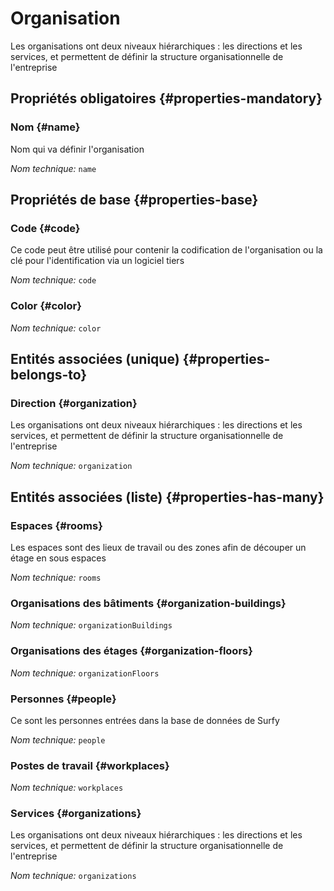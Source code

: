 # Organisation
<!--- THIS FILE IS GENERATED PLEASE DO NOT EDIT IT DIRECTLY --->

Les organisations ont deux niveaux hiérarchiques : les directions et les services, et permettent de définir la structure organisationnelle de l'entreprise

<OH code="organization"/>

## Propriétés obligatoires {#properties-mandatory}
    
### Nom {#name}

Nom qui va définir l'organisation

*Nom technique:* ```name```
<PH code="organization:name"/>

    


## Propriétés de base {#properties-base}
    
### Code {#code}

Ce code peut être utilisé pour contenir la codification de l'organisation ou la clé pour l'identification via un logiciel tiers

*Nom technique:* ```code```
<PH code="organization:code"/>

### Color {#color}



*Nom technique:* ```color```
<PH code="organization:color"/>

    

## Entités associées (unique) {#properties-belongs-to}

### Direction {#organization}

Les organisations ont deux niveaux hiérarchiques : les directions et les services, et permettent de définir la structure organisationnelle de l'entreprise

*Nom technique:* ```organization```
<PH code="organization:organization"/>


## Entités associées (liste) {#properties-has-many}

### Espaces {#rooms}

Les espaces sont des lieux de travail ou des zones afin de découper un étage en sous espaces

*Nom technique:* ```rooms```
<PH code="organization:rooms"/>

### Organisations des bâtiments {#organization-buildings}



*Nom technique:* ```organizationBuildings```
<PH code="organization:organizationBuildings"/>

### Organisations des étages {#organization-floors}



*Nom technique:* ```organizationFloors```
<PH code="organization:organizationFloors"/>

### Personnes {#people}

Ce sont les personnes entrées dans la base de données de Surfy

*Nom technique:* ```people```
<PH code="organization:people"/>

### Postes de travail {#workplaces}



*Nom technique:* ```workplaces```
<PH code="organization:workplaces"/>

### Services {#organizations}

Les organisations ont deux niveaux hiérarchiques : les directions et les services, et permettent de définir la structure organisationnelle de l'entreprise

*Nom technique:* ```organizations```
<PH code="organization:organizations"/>




